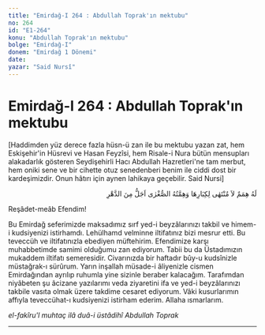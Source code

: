 ```yaml
---
title: "Emirdağ-I 264 : Abdullah Toprak'ın mektubu"
no: 264
id: "E1-264"
konu: "Abdullah Toprak'ın mektubu"
bolge: "Emirdağ-I"
donem: "Emirdağ 1 Dönemi"
date: 
yazar: "Said Nursî"
---
```


# Emirdağ-I 264 : Abdullah Toprak'ın mektubu

<p class="takdim">[Haddimden yüz derece fazla hüsn-ü zan ile bu mektubu yazan zat, hem Eskişehir'in Hüsrevi ve Hasan Feyzîsi, hem Risale-i Nura bütün mensupları alakadarlık gösteren Seydişehirli Hacı Abdullah Hazretleri'ne tam merbut, hem oniki sene ve bir cihette otuz senedenberi benim ile ciddi dost bir kardeşimizdir. Onun hâtırı için aynen lahikaya geçebilir. Said Nursi]</p>

<p class="arabic" dir="rtl" title="Meal: “Onun öyle himmetleri vardırki, büyüklerinin sonu yoktur. Küçük himmeti ise asırdan daha kıymetlidir.”">لَهُ هِمَمٌ لاَ مُنْتَهٰى لِكِبَارِهَا وَهِمَّتُهُ الصُّغْرٰى اَجَلُّ مِنَ الدَّهْرِ</p>

Reşâdet-meâb Efendim!

Bu Emirdağ seferimizde maksadımız sırf yed-i beyzâlarınızı takbil ve himem-i kudsiyenizi istirhamdı. Lehülhamd velminne iltifatınız bizi mesrur etti. Bu teveccüh ve iltifatınızla ebediyen müftehirim. Efendimize karşı muhabbetimde samimi olduğumu zan ediyorum. Tabii bu da Üstadımızın mukaddem iltifatı semeresidir. Civarınızda bir haftadır bûy-u kudsînizle müstağrak-ı sürûrum. Yarın inşallah müsade-i âliyenizle cismen Emirdağından ayrılıp ruhumla yine sizinle beraber kalacağım. Tarafımdan niyâbeten şu âcizane yazılarımı veda ziyaretini ifa ve yed-i beyzâlarınızı takbile vasıta olmak üzere takdime cesaret ediyorum. Vâki kusurlarımın affıyla teveccühat-ı kudsiyenizi istirham ederim. Allaha ısmarlarım.

*el-fakîru'l muhtaç ilâ duâ-i üstâdihî*
*Abdullah Toprak*

***
